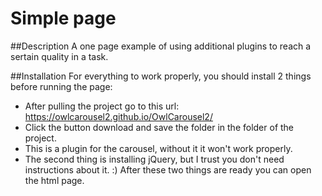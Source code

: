 # Simple page

##Description
A one page example of using additional plugins to reach a sertain quality in a task.

##Installation
For everything to work properly, you should install 2 things before running the page:
- After pulling the project go to this url: https://owlcarousel2.github.io/OwlCarousel2/
- Click the button download and save the folder in the folder of the project.
- This is a plugin for the carousel, without it it won't work properly.
- The second thing is installing jQuery, but I trust you don't need instructions about it. :)
After these two things are ready you can open the html page.
